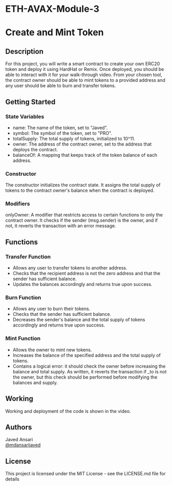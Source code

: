 # ETH-AVAX-Module-3

# Create and Mint Token

## Description

For this project, you will write a smart contract to create your own ERC20 token and deploy it using HardHat or Remix. Once deployed, you should be able to interact with it for your walk-through video. From your chosen tool, the contract owner should be able to mint tokens to a provided address and any user should be able to burn and transfer tokens.

## Getting Started

### State Variables

- name: The name of the token, set to "Javed".
- symbol: The symbol of the token, set to "PRO".
- totalSupply: The total supply of tokens, initialized to 10^11.
- owner: The address of the contract owner, set to the address that deploys the contract.
- balanceOf: A mapping that keeps track of the token balance of each address.

### Constructor

The constructor initializes the contract state. It assigns the total supply of tokens to the contract owner's balance when the contract is deployed.

### Modifiers

onlyOwner: A modifier that restricts access to certain functions to only the contract owner. It checks if the sender (msg.sender) is the owner, and if not, it reverts the transaction with an error message.

## Functions

### Transfer Function

- Allows any user to transfer tokens to another address.
- Checks that the recipient address is not the zero address and that the sender has sufficient balance.
- Updates the balances accordingly and returns true upon success.

### Burn Function

- Allows any user to burn their tokens.
- Checks that the sender has sufficient balance.
- Decreases the sender's balance and the total supply of tokens accordingly and returns true upon success.

### Mint Function

- Allows the owner to mint new tokens.
- Increases the balance of the specified address and the total supply of tokens.
- Contains a logical error: it should check the owner before increasing the balance and total supply. As written, it reverts the transaction if \_to is not the owner, but this check should be performed before modifying the balances and supply.

## Working

Working and deployment of the code is shown in the video.

## Authors

Javed Ansari  
[@mdansarijaved](https://github.com/mdansarijaved/)

## License

This project is licensed under the MIT License - see the LICENSE.md file for details
